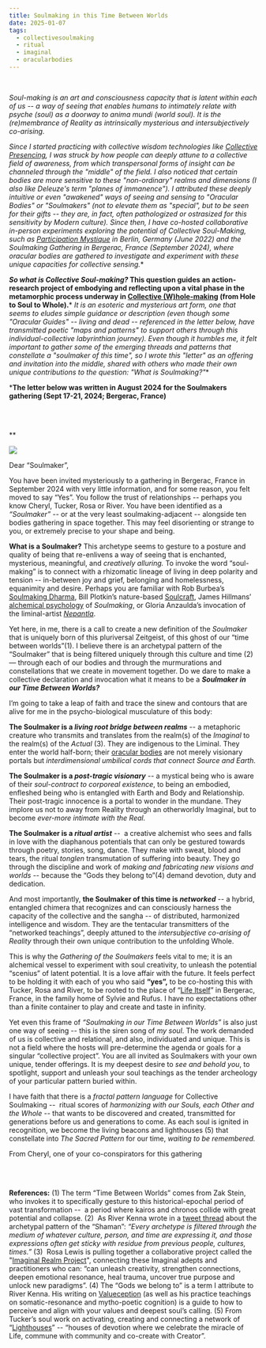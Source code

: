 ```yaml
---
title: Soulmaking in this Time Between Worlds
date: 2025-01-07
tags:
  - collectivesoulmaking
  - ritual
  - imaginal
  - oracularbodies
---
```

<br/>

*Soul-making is an art and consciousness capacity that is latent within each of us -- a way of seeing that enables humans to intimately relate with psyche (soul) as a doorway to anima mundi (world soul). It is the (re)membrance of Reality as intrinsically mysterious and intersubjectively co-arising.* 

*Since I started practicing with collective wisdom technologies like [Collective Presencing](https://www.collectivepresencing.org/), I was struck by how people can deeply attune to a collective field of awareness, from which transpersonal forms of insight can be channeled through the "middle" of the field. I also noticed that certain bodies are more sensitive to these "non-ordinary" realms and dimensions (I also like Deleuze's term "planes of immanence"). I attributed these deeply intuitive or even "awakened" ways of seeing and sensing to *"Oracular Bodies" or "Soulmakers" (not to elevate them as "special", but to be seen for their gifts -- they are, in fact, often pathologized or ostrasized for this sensitivity by Modern culture). Since then, I have co-hosted collaborative in-person experiments exploring the potential of Collective Soul-Making, such as [Participation Mystique](https://www.youtube.com/watch?v=lcK-fu6BtZ0) in Berlin, Germany (June 2022) and the Soulmaking Gathering in Bergerac, France (September 2024), where oracular bodies are gathered to investigate and experiment with these unique capacities for collective sensing.*** 

***So what is *Collective Soul-making?** This question guides an action-research project of embodying and reflecting upon a vital phase in the metamorphic process underway in  [Collective (W)hole-making](https://www.youtube.com/playlist?list=PLoZ5e3aD_LuRopFSIQPxnkbOH_5RmcMXl) (from Hole to Soul to Whole).*** *It is an esoteric and mysterious art form, one that seems to eludes simple guidance or description (even though some "Oracular Guides" -- living and dead --  referenced in the letter below, have transmitted poetic "maps and patterns" to support others through this individual-collective labyrinthian journey). Even though it humbles me, it felt important to gather some of the emerging threads and patterns that constellate a "soulmaker of this time", so I wrote this "letter" as an offering and invitation into the middle, shared with others who made their own unique contributions to the question: "What is Soulmaking?"**

***The letter below was written in August 2024 for the Soulmakers gathering (Sept 17-21, 2024; Bergerac, France)** 

<br/>
<br/>


**

![](/images/soulmaking.png)

Dear “Soulmaker”, 

You have been invited mysteriously to a gathering in Bergerac, France in September 2024 with very little information, and for some reason, you felt moved to say “Yes”. You follow the trust of relationships -- perhaps you know Cheryl, Tucker, Rosa or River. You have been identified as a *“Soulmaker”* -- or at the very least soulmaking-adjacent -- alongside ten bodies gathering in space together. This may feel disorienting or strange to you, or extremely precise to your shape and being. 

**What is a Soulmaker?** This archetype seems to gesture to a posture and quality of being that re-enlivens a way of seeing that is enchanted, mysterious, meaningful, and *creatively alluring.* To invoke the word “soul-making” is to connect with a rhizomatic lineage of living in deep polarity and tension -- in-between joy and grief, belonging and homelessness, equanimity and desire. Perhaps you are familiar with Rob Burbea’s [Soulmaking Dharma](https://hermesamara.org/teachings/soulmaking-dharma), Bill Plotkin’s nature-based [Soulcraft](https://www.animas.org/books/soulcraft/), James Hillmans’ [alchemical psychology](https://www.springpublications.com/ue.html) of *Soulmaking*, or Gloria Anzaulda’s invocation of the liminal-artist *[Nepantla](https://www.jstor.org/stable/j.ctv1220hmq)*. 

Yet here, in me, there is a call to create a new definition of the *Soulmaker* that is uniquely born of this pluriversal Zeitgeist, of this ghost of our “time between worlds”(1). I believe there is an archetypal pattern of the “Soulmaker” that is being filtered uniquely through this culture and time (2) — through each of our bodies and through the murmurations and constellations that we create in movement together. Do we dare to make a collective declaration and invocation what it means to be a ***Soulmaker in our Time Between Worlds?***

I’m going to take a leap of faith and trace the sinew and contours that are alive for me in the psycho-biological musculature of this body:  

**The Soulmaker is a *living root bridge between realms*** -- a metaphoric creature who transmits and translates from the realm(s) of the *Imaginal* to the realm(s) of the *Actual* (3). They are indigenous to the Liminal. They enter the world half-born; their [oracular bodies](https://ssir.org/articles/entry/soul-body-futures) are not merely visionary portals but *interdimensional umbilical cords that connect Source and Earth.* 

**The Soulmaker is a *post-tragic visionary*** -- a mystical being who is aware of their *soul-contract to corporeal existence*, to being an embodied, enfleshed being who is entangled with Earth and Body and Relationship. Their post-tragic innocence is a portal to wonder in the mundane. They implore us not to away from Reality through an otherworldly Imaginal, but to become *ever-more intimate with the Real.* 

**The Soulmaker is a *ritual artist*** --  a creative alchemist who sees and falls in love with the diaphanous potentials that can only be gestured towards through poetry, stories, song, dance. They make with sweat, blood and tears, the ritual *tonglen* transmutation of suffering into beauty. They go through the discipline and work of *making and fabricating new visions and worlds* -- because the “Gods they belong to”(4) demand devotion, duty and dedication. 

And most importantly, **the Soulmaker of this time is *networked*** -- a hybrid, entangled chimera that recognizes and can consciously harness the capacity of the collective and the sangha -- of distributed, harmonized intelligence and wisdom. They are the tentacular transmitters of the “networked teachings”, deeply attuned to the *intersubjective co-arising of Reality* through their own unique contribution to the unfolding Whole. 

This is why the *Gathering of the Soulmakers* feels vital to me; it is an alchemical vessel to experiment with soul creativity, to unleash the potential “scenius” of latent potential. It is a love affair with the future. It feels perfect to be holding it with each of you who said **“yes”,** to be co-hosting this with Tucker, Rosa and River, to be rooted to the place of “[Life Itself](https://lifeitself.org/)” in Bergerac, France, in the family home of Sylvie and Rufus. I have no expectations other than a finite container to play and create and taste in infinity. 

Yet even this frame of *“Soulmaking in our Time Between Worlds”* is also just one way of seeing -- this is the siren song of *my soul*. The work demanded of us is collective and relational, and also, individuated and unique. This is not a field where the hosts will pre-determine the agenda or goals for a singular “collective project”. You are all invited as Soulmakers with your own unique, tender offerings. It is my deepest desire to *see and behold you*, to spotlight, support and unleash your soul teachings as the tender archeology of your particular pattern buried within. 

I have faith that there is a *fractal pattern language* for Collective Soulmaking --  ritual scores of *harmonizing with our Souls, each Other and the Whole* -- that wants to be discovered and created, transmitted for generations before us and generations to come. As each soul is ignited in recognition, we become the living beacons and lighthouses (5) that constellate into *The Sacred Pattern* for our time, *waiting to be remembered.*  

From Cheryl, one of your co-conspirators for this gathering

<br/>
<br/>

**References:** 
(1) The term “Time Between Worlds” comes from Zak Stein, who invokes it to specifically gesture to this historical-epochal period of vast transformation --  a period where kairos and chronos collide with great potential and collapse.
(2)  As River Kenna wrote in a [tweet thread](https://x.com/the_wilderless/status/1488215609443852291) about the archetypal pattern of the “Shaman”: *“Every archetype is filtered through the medium of whatever culture, person, and time are expressing it, and those expressions often get sticky with residue from previous people, cultures, times.”*
(3)  Rosa Lewis is pulling together a collaborative project called the "[Imaginal Realm Project](https://imaginaljourneying.com/)", connecting these Imaginal adepts and practitioners who can: “can unleash creativity, strengthen connections, deepen emotional resonance, heal trauma, uncover true purpose and unlock new paradigms”. 
(4) The “Gods we belong to” is a term I attribute to River Kenna. His writing on [Valueception](https://innerwilds.blog/p/what-is-valueception) (as well as his practice teachings on somatic-resonance and mytho-poetic cognition) is a guide to how to perceive and align with your values and deepest soul’s calling. 
(5) From Tucker’s soul work on activating, creating and connecting a network of “[Lighthouses](https://tuckerwalsh.medium.com/lighthouse-an-illumination-1fefa3449bce)” -- “houses of devotion where we celebrate the miracle of Life, commune with community and co-create with Creator”. 




